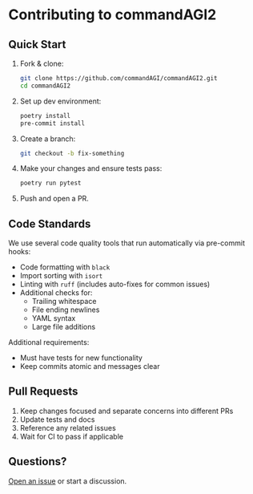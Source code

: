 # Contributing to commandAGI2

## Quick Start

1. Fork & clone:

   ```bash
   git clone https://github.com/commandAGI/commandAGI2.git
   cd commandAGI2
   ```

2. Set up dev environment:

   ```bash
   poetry install
   pre-commit install
   ```

3. Create a branch:

   ```bash
   git checkout -b fix-something
   ```

4. Make your changes and ensure tests pass:

   ```bash
   poetry run pytest
   ```

5. Push and open a PR.

## Code Standards

We use several code quality tools that run automatically via pre-commit hooks:

- Code formatting with `black`
- Import sorting with `isort`
- Linting with `ruff` (includes auto-fixes for common issues)
- Additional checks for:
  - Trailing whitespace
  - File ending newlines
  - YAML syntax
  - Large file additions

Additional requirements:

- Must have tests for new functionality
- Keep commits atomic and messages clear

## Pull Requests

1. Keep changes focused and separate concerns into different PRs
2. Update tests and docs
3. Reference any related issues
4. Wait for CI to pass if applicable

## Questions?

[Open an issue](https://github.com/commandAGI/commandAGI2/issues/new) or start a discussion.
